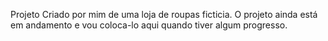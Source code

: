 Projeto Criado por mim de uma loja de roupas ficticia.
O projeto ainda está em andamento e vou coloca-lo aqui quando tiver algum progresso.
